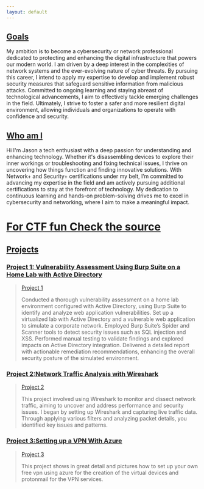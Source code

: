 ```yaml
---
layout: default
---
```




## <ins>Goals<ins>

My ambition is to become a cybersecurity or network professional dedicated to protecting and enhancing the digital infrastructure that powers our modern world. I am driven by a deep interest in the complexities of network systems and the ever-evolving nature of cyber threats. By pursuing this career, I intend to apply my expertise to develop and implement robust security measures that safeguard sensitive information from malicious attacks. Committed to ongoing learning and staying abreast of technological advancements, I aim to effectively tackle emerging challenges in the field. Ultimately, I strive to foster a safer and more resilient digital environment, allowing individuals and organizations to operate with confidence and security.

## <ins>Who am I<ins> 

Hi I'm Jason a tech enthusiast with a deep passion for understanding and enhancing technology. Whether it's disassembling devices to explore their inner workings or troubleshooting and fixing technical issues, I thrive on uncovering how things function and finding innovative solutions. With Network+ and Security+ certifications under my belt, I’m committed to advancing my expertise in the field and am actively pursuing additional certifications to stay at the forefront of technology. My dedication to continuous learning and hands-on problem-solving drives me to excel in cybersecurity and networking, where I aim to make a meaningful impact.

# <ins>For CTF fun Check the source <ins>
<!-- Okay so here we go on each page there will be a word commented out find them and visit the sub domain -->

## <ins>Projects<ins>
### <ins>Project 1: Vulnerability Assessment Using Burp Suite on a Home Lab with Active Directory<ins>  
>
>[Project 1](./Project1.html)
>
> Conducted a thorough vulnerability assessment on a home lab environment configured with Active Directory, using Burp Suite to identify and analyze web application vulnerabilities. Set up a virtualized lab with Active Directory and a vulnerable web application to simulate a corporate network. Employed Burp Suite’s Spider and Scanner tools to detect security issues such as SQL injection and XSS. Performed manual testing to validate findings and explored impacts on Active Directory integration. Delivered a detailed report with actionable remediation recommendations, enhancing the overall security posture of the simulated environment.


### <ins>Project 2:Network Traffic Analysis with Wireshark<ins>
>
>[Project 2](./Project2.html)
>
>This project involved using Wireshark to monitor and dissect network traffic, aiming to uncover and address performance and security issues. I began by setting up Wireshark and capturing live traffic data. Through applying various filters and analyzing packet details, you identified key issues and patterns.

### <ins>Project 3:Setting up a VPN With Azure<ins>
>[Project 3](./Project3.html)
>
>This project shows in great detail and pictures how to set up your own free vpn using azure for the creation of the virtual devices and protonmail for the VPN services.
>
>>
>>>
>>>>
>>>>>
>>>>>
